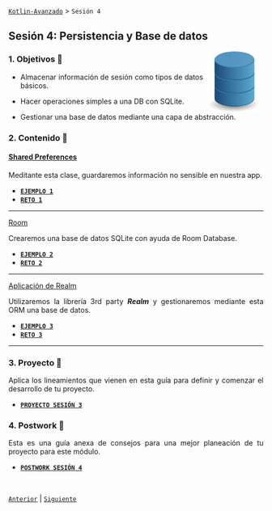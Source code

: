 [`Kotlin-Avanzado`](../Readme.md) > `Sesión 4`

## Sesión 4: Persistencia y Base de datos

<img src="images/db.png" align="right" height="120" hspace="10">

<div style="text-align: justify;">




### 1. Objetivos :dart: 

- Almacenar información de sesión como tipos de datos básicos.

- Hacer operaciones simples a una DB con SQLite.

- Gestionar una base de datos mediante una capa de abstracción.

  

### 2. Contenido :blue_book:

 

#### <ins>Shared Preferences</ins>

Meditante esta clase, guardaremos información no sensible en nuestra app.

- [**`EJEMPLO 1`**](Ejemplo-01/Readme.md)
- [**`RETO 1`**](Reto-01/Readme.md)

---


<ins>Room</ins>

Crearemos una base de datos SQLite con ayuda de Room Database.

- [**`EJEMPLO 2`**](Ejemplo-02/Readme.md)
- [**`RETO 2`**](Reto-02/Readme.md)

---


<ins>Aplicación de Realm</ins>

Utilizaremos la librería 3rd party ___Realm___ y gestionaremos mediante esta ORM una base de datos.

- [**`EJEMPLO 3`**](Ejemplo-03/Readme.md)
- [**`RETO 3`**](Reto-03/Readme.md)

---

 

### 3. Proyecto :hammer:

Aplica los lineamientos que vienen en esta guía para definir y comenzar el desarrollo de tu proyecto.

- [**`PROYECTO SESIÓN 3`**](Proyecto/Readme.md)

### 4. Postwork :memo:

Esta es una guía anexa de consejos para una mejor planeación de tu proyecto para este módulo.

- [**`POSTWORK SESIÓN 4`**](Postwork/Readme.md)

<br/>

[`Anterior`](../Sesion-03/Readme.md) | [`Siguiente`](../Sesion-05/Readme.md)      

</div>

